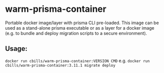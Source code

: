 # warm-prisma-container
Portable docker image/layer with prisma CLI pre-loaded. This image can be used as a stand-alone prisma executable or as a layer for a docker image (e.g. to bundle and deploy migration scripts to a secure environment).

## Usage:

`docker run cbills/warm-prisma-container:VERSION CMD`
e.g. `docker run cbills/warm-prisma-container:3.11.1 migrate deploy`
